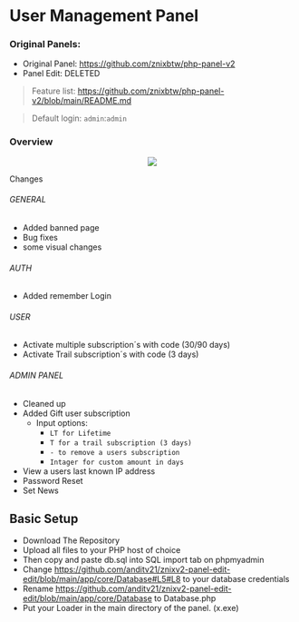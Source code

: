 # User Management Panel



### Original Panels:
* Original Panel: https://github.com/znixbtw/php-panel-v2
* Panel Edit: DELETED

> Feature list: https://github.com/znixbtw/php-panel-v2/blob/main/README.md

> Default login: `admin`:`admin`

### Overview
<p align="center">
  <img src="https://i.imgur.com/VB2ial8.png" />
</p>



Changes

###### GENERAL
* Added banned page
* Bug fixes
* some visual changes

###### AUTH
* Added remember Login

###### USER
* Activate multiple subscription´s with code (30/90 days)
* Activate Trail subscription´s with code (3 days)
###### ADMIN PANEL
* Cleaned up
* Added Gift user subscription
  * Input options:
    * `LT for Lifetime`
    * `T for a trail subscription (3 days)`
    * `- to remove a users subscription`
    * `Intager for custom amount in days`
* View a users last known IP address
* Password Reset
* Set News

## Basic Setup ##

- Download The Repository
- Upload all files to your PHP host of choice
- Then copy and paste db.sql into SQL import tab on phpmyadmin
- Change https://github.com/anditv21/znixv2-panel-edit-edit/blob/main/app/core/Database#L5#L8 to your database credentials
- Rename https://github.com/anditv21/znixv2-panel-edit-edit/blob/main/app/core/Database to Database.php
- Put your Loader in the main directory of the panel. (x.exe)

